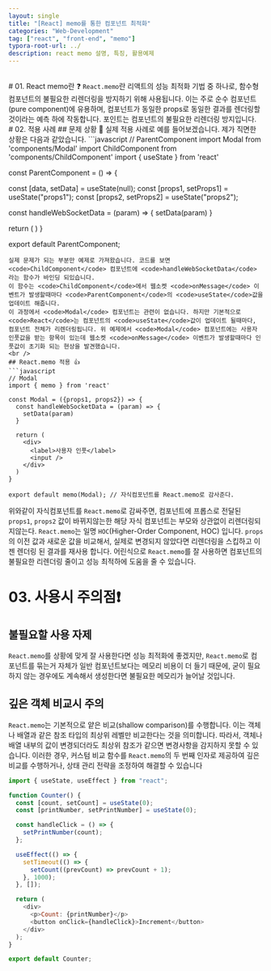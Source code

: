 ```yaml
---
layout: single
title: "[React] memo를 통한 컴포넌트 최적화"
categories: "Web-Development"
tag: ["react", "front-end", "memo"]
typora-root-url: ../
description: react memo 설명, 특징, 활용예제
---
```


<br />
# 01. React memo란 ❓
<code>React.memo</code>란 리액트의 성능 최적화 기법 중 하나로, 함수형 컴포넌트의 불필요한 리렌더링을 방지하기 위해 사용됩니다. 이는 주로 순수 컴포넌트(pure component)에 유용하며, 컴포넌트가 동일한 props로 동일한 결과를 렌더링할 것이라는 예측 하에 작동합니다. 포인트는 컴포넌트의 불필요한 리렌더링 방지입니다. 
<br />
# 02. 적용 사례
## 문제 상황 🥲
실제 적용 사례로 예를 들어보겠습니다. 제가 직면한 상황은 다음과 같았습니다.
```javascript
// ParentComponent
import Modal from 'components/Modal'
import ChildComponent from 'components/ChildComponent'
import { useState } from 'react'

const ParentComponent = () => {

const [data, setData] = useState(null);
const [props1, setProps1] = useState("props1");
const [props2, setProps2] = useState("props2");

const handleWebSocketData = (param) => {
setData(param)
}

return (
<Modal props1={props1} props2={props2} />
<ChildComponent handleWebSocketData={handleWebSocketData}/>
)
}

export default ParentComponent;

````
실제 문제가 되는 부분만 예제로 가져왔습니다. 코드를 보면 <code>ChildComponent</code> 컴포넌트에 <code>handleWebSocketData</code> 라는 함수가 바인딩 되있습니다.
이 함수는 <code>ChildComponent</code>에서 웹소켓 <code>onMessage</code> 이벤트가 발생할때마다 <code>ParentComponent</code>의 <code>useState</code>값을 업데이트 해줍니다.
이 과정에서 <code>Modal</code> 컴포넌트는 관련이 없습니다. 하지만 기본적으로 <code>React</code>는 컴포넌트의 <code>useState</code>값이 업데이트 될때마다, 컴포넌트 전체가 리렌더링됩니다. 위 예제에서 <code>Modal</code> 컴포넌트에는 사용자 인풋값을 받는 항목이 있는데 웹소켓 <code>onMessage</code> 이벤트가 발생할때마다 인풋값이 초기화 되는 현상을 발견했습니다.
<br />
## React.memo 적용 👍
```javascript
// Modal
import { memo } from 'react'

const Modal = ({props1, props2}) => {
  const handleWebSocketData = (param) => {
    setData(param)
  }

  return (
    <div>
      <label>사용자 인풋</label>
      <input />
    </div>
  )
}

export default memo(Modal); // 자식컴포넌트를 React.memo로 감사준다.
````

위와같이 자식컴포넌트를 <code>React.memo</code>로 감싸주면, 컴포넌트에 프롭스로 전달된 <code>props1</code>, <code>props2</code> 값이 바뀌지않는한 해당 자식 컴포넌트는 부모와 상관없이 리렌더링되지않는다. <code>React.memo</code>는 일명 <code>HOC</code>(Higher-Order Component, HOC) 입니다. <code>props</code>의 이전 값과 새로운 값을 비교해서, 실제로 변경되지 않았다면 리렌더링을 스킵하고 이젠 렌더링 된 결과를 재사용 합니다. 어린식으로 <code>React.memo</code>를 잘 사용하면 컴포넌트의 불필요한 리렌더링 줄이고 성능 최적하에 도움을 줄 수 있습니다.
<br />

# 03. 사용시 주의점❗

## 불필요할 사용 자제

<code>React.memo</code>를 상황에 맞게 잘 사용한다면 성능 최적화에 좋겠지만, <code>React.memo</code>로 컴포넌트를 묶는거 자체가 일반 컴포넌트보다는 메모리 비용이 더 들기 때문에, 굳이 필요하지 않는 경우에도 계속해서 생성한다면 불필요한 메모리가 늘어날 것입니다.
<br />

## 깊은 객체 비교시 주의

<code>React.memo</code>는 기본적으로 얕은 비교(shallow comparison)를 수행합니다. 이는 객체나 배열과 같은 참조 타입의 최상위 레벨만 비교한다는 것을 의미합니다. 따라서, 객체나 배열 내부의 값이 변경되더라도 최상위 참조가 같으면 변경사항을 감지하지 못할 수 있습니다. 이러한 경우, 커스텀 비교 함수를 <code>React.memo</code>의 두 번째 인자로 제공하여 깊은 비교를 수행하거나, 상태 관리 전략을 조정하여 해결할 수 있습니다

```javascript
import { useState, useEffect } from "react";

function Counter() {
  const [count, setCount] = useState(0);
  const [printNumber, setPrintNumber] = useState(0);

  const handleClick = () => {
    setPrintNumber(count);
  };

  useEffect(() => {
    setTimeout(() => {
      setCount((prevCount) => prevCount + 1);
    }, 1000);
  }, []);

  return (
    <div>
      <p>Count: {printNumber}</p>
      <button onClick={handleClick}>Increment</button>
    </div>
  );
}

export default Counter;
```
